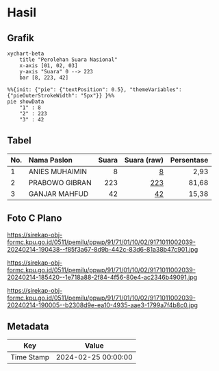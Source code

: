 # Hasil

## Grafik

```mermaid
xychart-beta
    title "Perolehan Suara Nasional"
    x-axis [01, 02, 03]
    y-axis "Suara" 0 --> 223
    bar [8, 223, 42]
```

```mermaid
%%{init: {"pie": {"textPosition": 0.5}, "themeVariables": {"pieOuterStrokeWidth": "5px"}} }%%
pie showData
    "1" : 8
    "2" : 223
    "3" : 42
```

## Tabel

| No. | Nama Paslon    | Suara | Suara (raw) | Persentase |
|:--- |:-------------- | -----:| -----------:| ----------:|
| 1   | ANIES MUHAIMIN | 8     | [8][p-1]    | 2,93       |
| 2   | PRABOWO GIBRAN | 223   | [223][p-2]  | 81,68      |
| 3   | GANJAR MAHFUD  | 42    | [42][p-3]   | 15,38      |


[p-1]: https://github.com/gigit-pemilu/pemilu-2024/blob/main/pilpres/hitung-suara/sub/91-papua/sub/71-kota-jayapura/sub/01-jayapura-utara/sub/1002-bayangkara/sub/039-tps/sub/paslon-1.txt
[p-2]: https://github.com/gigit-pemilu/pemilu-2024/blob/main/pilpres/hitung-suara/sub/91-papua/sub/71-kota-jayapura/sub/01-jayapura-utara/sub/1002-bayangkara/sub/039-tps/sub/paslon-2.txt
[p-3]: https://github.com/gigit-pemilu/pemilu-2024/blob/main/pilpres/hitung-suara/sub/91-papua/sub/71-kota-jayapura/sub/01-jayapura-utara/sub/1002-bayangkara/sub/039-tps/sub/paslon-3.txt

## Foto C Plano

https://sirekap-obj-formc.kpu.go.id/0511/pemilu/ppwp/91/71/01/10/02/9171011002039-20240214-190438--f85f3a67-8d9b-442c-83d6-81a38b47c901.jpg

https://sirekap-obj-formc.kpu.go.id/0511/pemilu/ppwp/91/71/01/10/02/9171011002039-20240214-185420--1e718a88-2f84-4f56-80e4-ac2346b49091.jpg

https://sirekap-obj-formc.kpu.go.id/0511/pemilu/ppwp/91/71/01/10/02/9171011002039-20240214-190005--b2308d9e-ea10-4935-aae3-1799a7f4b8c0.jpg


## Metadata

| Key        | Value               |
| ---------- | ------------------- |
| Time Stamp | 2024-02-25 00:00:00 |



